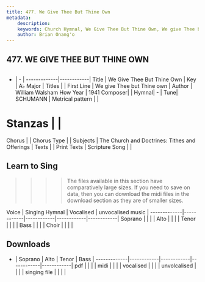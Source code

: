 ```yaml
---
title: 477. We Give Thee But Thine Own
metadata:
    description: 
    keywords: Church Hymnal, We Give Thee But Thine Own, We give Thee but Thine own, 
    author: Brian Onang'o
---
```



## 477. WE GIVE THEE BUT THINE OWN

```txt

```

- |   -  |
-------------|------------|
Title | We Give Thee But Thine Own |
Key | A♭ Major |
Titles |  |
First Line | We give Thee but Thine own |
Author | William Walsham How
Year | 1941
Composer|  |
Hymnal|  - |
Tune| SCHUMANN |
Metrical pattern | |
# Stanzas |  |
Chorus |  |
Chorus Type |  |
Subjects | The Church and Doctrines: Tithes and Offerings |
Texts |  |
Print Texts | 
Scripture Song |  |
  
## Learn to Sing

>>>> The files available in this section have comparatively large sizes. If you need to save on data, then you can download the midi files in the download section as they are of smaller sizes.

Voice |  Singing Hymnal | Vocalised | unvocalised music |
-------------|------------|------------|------------|------------|
Soprano | | | |
Alto | | | |
Tenor | | | |
Bass | | | |
Choir | | | |

## Downloads

- |  Soprano | Alto | Tenor | Bass |
-------------|------------|------------|------------|------------|
pdf | | | |
midi | | | |
vocalised | | | |
unvolcalised | | | |
singing file | | | |
  